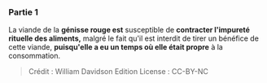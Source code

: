 
### Partie 1
La viande de la <b>génisse rouge est</b> susceptible de <b>contracter l'impureté rituelle des aliments,</b> malgré le fait qu'il est interdit de tirer un bénéfice de cette viande, <b>puisqu'elle a eu un temps où elle était propre</b> à la consommation.

>Crédit : William Davidson Edition
>License : CC-BY-NC